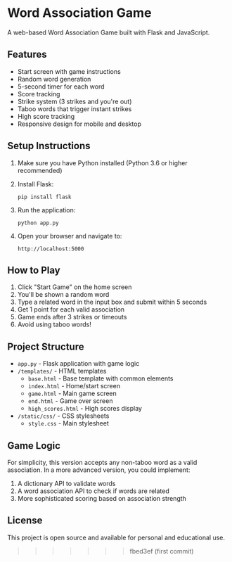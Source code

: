 # Word Association Game

A web-based Word Association Game built with Flask and JavaScript.

## Features

- Start screen with game instructions
- Random word generation
- 5-second timer for each word
- Score tracking
- Strike system (3 strikes and you're out)
- Taboo words that trigger instant strikes
- High score tracking
- Responsive design for mobile and desktop

## Setup Instructions

1. Make sure you have Python installed (Python 3.6 or higher recommended)

2. Install Flask:
   ```
   pip install flask
   ```

3. Run the application:
   ```
   python app.py
   ```

4. Open your browser and navigate to:
   ```
   http://localhost:5000
   ```

## How to Play

1. Click "Start Game" on the home screen
2. You'll be shown a random word
3. Type a related word in the input box and submit within 5 seconds
4. Get 1 point for each valid association
5. Game ends after 3 strikes or timeouts
6. Avoid using taboo words!

## Project Structure

- `app.py` - Flask application with game logic
- `/templates/` - HTML templates
  - `base.html` - Base template with common elements
  - `index.html` - Home/start screen
  - `game.html` - Main game screen
  - `end.html` - Game over screen
  - `high_scores.html` - High scores display
- `/static/css/` - CSS stylesheets
  - `style.css` - Main stylesheet

## Game Logic

For simplicity, this version accepts any non-taboo word as a valid association. In a more advanced version, you could implement:

1. A dictionary API to validate words
2. A word association API to check if words are related
3. More sophisticated scoring based on association strength

## License

This project is open source and available for personal and educational use.
>>>>>>> fbed3ef (first commit)
